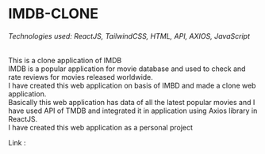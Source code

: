 <h1>IMDB-CLONE</h1>
<h6>Technologies used: ReactJS, TailwindCSS, HTML, API, AXIOS, JavaScript</h6>
This is a clone application of IMDB</br>
IMDB is a popular application for movie database and used to check and rate reviews for movies released worldwide.</br>
I have created this web application on basis of IMBD and made a clone web application.</br>
Basically this web application has data of all the latest popular movies and I have used API of TMDB and integrated it in application using Axios library in ReactJS.</br>
I have created this web application as a personal project</br>

Link : <a href="internetmoviedatabase-clone.netlify.app"></a>

